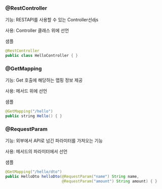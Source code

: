 ### @RestController
기능: RESTAPI를 사용할 수 있는 Controller선djs

사용: Controller 클래스 위에 선언

샘플
~~~java
@RestController
public class HelloController { }
~~~

### @GetMapping
기능: Get 호출에 해당하는 맵핑 정보 제공

사용: 메서드 위에 선언

샘플
~~~java
@GetMapping("/hello")
public string Hello() { }
~~~

### @RequestParam
기능: 외부에서 API로 넘긴 파라미터를 가져오는 기능

사용: 메서드의 파라미터에서 선언

샘플
~~~java
@GetMapping("/hello/dto")
public HelloDto helloDto(@RequestParam("name") String name, 
                         @RequestParam("amount") String amount) { }
~~~

